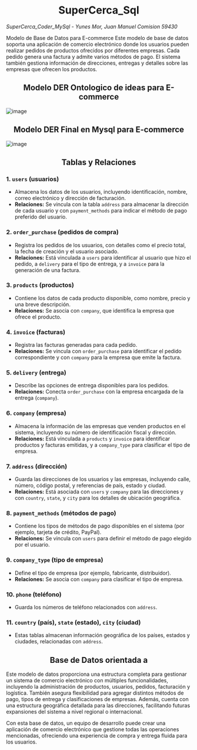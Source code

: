  <h1><center>SuperCerca_Sql</center></h1>
 <i>SuperCerca_Coder_MySql - Yunes Mor, Juan Manuel Comision 59430</i>



Modelo de Base de Datos para E-commerce
Este modelo de base de datos soporta una aplicación de comercio electrónico donde los usuarios pueden realizar pedidos de productos ofrecidos por diferentes empresas. Cada pedido genera una factura y admite varios métodos de pago. El sistema también gestiona información de direcciones, entregas y detalles sobre las empresas que ofrecen los productos.

<h2><center>Modelo DER Ontologico de ideas para E-commerce</center></h2>

![image](https://github.com/user-attachments/assets/4f76e05c-9ee8-4aaa-a37f-7f083de70e73)

<h2><center>Modelo DER Final en Mysql para E-commerce</center></h2>

![image](https://github.com/user-attachments/assets/88434abf-50ed-417d-bc6b-1eda3267b361)

<h2><center>Tablas y Relaciones</center></h2>

### 1. `users` (usuarios)
   - Almacena los datos de los usuarios, incluyendo identificación, nombre, correo electrónico y dirección de facturación.
   - **Relaciones:** Se vincula con la tabla `address` para almacenar la dirección de cada usuario y con `payment_methods` para indicar el método de pago preferido del usuario.

### 2. `order_purchase` (pedidos de compra)
   - Registra los pedidos de los usuarios, con detalles como el precio total, la fecha de creación y el usuario asociado.
   - **Relaciones:** Está vinculada a `users` para identificar al usuario que hizo el pedido, a `delivery` para el tipo de entrega, y a `invoice` para la generación de una factura.

### 3. `products` (productos)
   - Contiene los datos de cada producto disponible, como nombre, precio y una breve descripción.
   - **Relaciones:** Se asocia con `company`, que identifica la empresa que ofrece el producto.

### 4. `invoice` (facturas)
   - Registra las facturas generadas para cada pedido.
   - **Relaciones:** Se vincula con `order_purchase` para identificar el pedido correspondiente y con `company` para la empresa que emite la factura.

### 5. `delivery` (entrega)
   - Describe las opciones de entrega disponibles para los pedidos.
   - **Relaciones:** Conecta `order_purchase` con la empresa encargada de la entrega (`company`).

### 6. `company` (empresa)
   - Almacena la información de las empresas que venden productos en el sistema, incluyendo su número de identificación fiscal y dirección.
   - **Relaciones:** Está vinculada a `products` y `invoice` para identificar productos y facturas emitidas, y a `company_type` para clasificar el tipo de empresa.

### 7. `address` (dirección)
   - Guarda las direcciones de los usuarios y las empresas, incluyendo calle, número, código postal, y referencias de país, estado y ciudad.
   - **Relaciones:** Está asociada con `users` y `company` para las direcciones y con `country`, `state`, y `city` para los detalles de ubicación geográfica.

### 8. `payment_methods` (métodos de pago)
   - Contiene los tipos de métodos de pago disponibles en el sistema (por ejemplo, tarjeta de crédito, PayPal).
   - **Relaciones:** Se vincula con `users` para definir el método de pago elegido por el usuario.

### 9. `company_type` (tipo de empresa)
   - Define el tipo de empresa (por ejemplo, fabricante, distribuidor).
   - **Relaciones:** Se asocia con `company` para clasificar el tipo de empresa.

### 10. `phone` (teléfono)
   - Guarda los números de teléfono relacionados con `address`.

### 11. `country` (país), `state` (estado), `city` (ciudad)
   - Estas tablas almacenan información geográfica de los países, estados y ciudades, relacionadas con `address`.

<h2><center>Base de Datos orientada a</center></h2>
Este modelo de datos proporciona una estructura completa para gestionar un sistema de comercio electrónico con múltiples funcionalidades, incluyendo la administración de productos, usuarios, pedidos, facturación y logística. También asegura flexibilidad para agregar distintos métodos de pago, tipos de entrega y clasificaciones de empresas. Además, cuenta con una estructura geográfica detallada para las direcciones, facilitando futuras expansiones del sistema a nivel regional o internacional.

Con esta base de datos, un equipo de desarrollo puede crear una aplicación de comercio electrónico que gestione todas las operaciones mencionadas, ofreciendo una experiencia de compra y entrega fluida para los usuarios.
